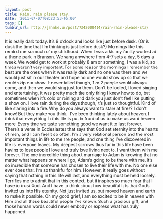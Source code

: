 ```yaml
---
layout: post
title: Rain, rain please stay.
date: '2011-07-07T08:23:53-05:00'
tags: []
tumblr_url: http://jahnke.us/post/7342000414/rain-rain-please-stay
---
```

It is really dark today. It’s 9 o’clock and looks like just before dusk. (Or is dusk the time that I’m thinking is just before dusk?) Mornings like this remind me so much of my childhood. When I was a kid my family worked at a theme park in Branson. We sang anywhere from 4-7 sets a day, 5 days a week. We would get to work at probably 8 am or something, I was a kid, so times weren’t very important. For some reason the mornings I remember the best are the ones when it was really dark and no one was there and we would just sit in our theater and hope no one would show up so that we could skip our show. It never failed though, 1 or 2 people would always come, and then we would sing just for them. Don’t be fooled, I loved singing and entertaining, it was pretty much the only thing I knew how to do, but sometimes when it’s cold or raining and dark you just don’t feel like putting a show on. I love rain during the days though, it’s just so thoughtful. Kind of like staring into a fire. Why do you always want to stare at fires? I don’t know! But they make you think. 
I’ve been thinking lately about heaven. I think that everything in this life is put in front of us to make us want heaven more. Every time we taste something good we want it to last forever. There’s a verse in Ecclesiastes that says that God set eternity into the hearts of men, and I can feel it so often. I’m a very relational person and the most important things in life to me are people, and one thing I’ve discovered in life is: everyone leaves. My deepest sorrows thus far in this life have been having to lose people I love and truly love living next to, I want them with me forever. The one incredible thing about marriage to Adam is knowing that no matter what happens or where I go, Adam’s going to be there with me. It’s so incredible that someone has chosen to live their life with me. No one else ever does that. I’m so thankful for him. However, it really goes without saying that nothing in this life will last, and everything must be held loosely. Terrifies me to admit that in this context, but it inspires so much fear that I have to trust God. And I have to think about how beautiful it is that God’s invited us into His eternity. Not just invited us, but moved heaven and earth to make it possible. Oh my good grief, I am so excited to be in heaven with Him and all these beautiful people I’ve known. Such a gracious gift, and those human words could never embody or express what has truly happened. 
